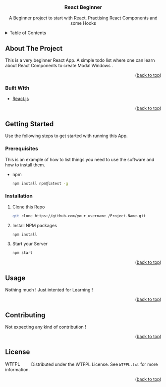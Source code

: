 
<div id="top"></div>

<!-- PROJECT LOGO -->
<br />
<div align="center">

  <h3 align="center">React Beginner</h3>

  <p align="center">
    A Beginner project to start with React. Practising React Components and some Hooks
  </p>
</div>



<!-- TABLE OF CONTENTS -->
<details>
  <summary>Table of Contents</summary>
  <ol>
    <li>
      <a href="#about-the-project">About The Project</a>
      <ul>
        <li><a href="#built-with">Built With</a></li>
      </ul>
    </li>
    <li>
      <a href="#getting-started">Getting Started</a>
      <ul>
        <li><a href="#prerequisites">Prerequisites</a></li>
        <li><a href="#installation">Installation</a></li>
      </ul>
    </li>
    <li><a href="#usage">Usage</a></li>
    <li><a href="#contributing">Contributing</a></li>
    <li><a href="#license">License</a></li>

  </ol>
</details>



<!-- ABOUT THE PROJECT -->
## About The Project

This is a very beginner React App. A simple todo list where one can learn about React Components to create Modal Windows .

<p align="right">(<a href="#top">back to top</a>)</p>



### Built With

* [React.js](https://reactjs.org/)

<p align="right">(<a href="#top">back to top</a>)</p>



<!-- GETTING STARTED -->
## Getting Started

Use the following steps to get started with running this App.

### Prerequisites

This is an example of how to list things you need to use the software and how to install them.
* npm
  ```sh
  npm install npm@latest -g
  ```

### Installation


1. Clone this Repo
   ```sh
   git clone https://github.com/your_username_/Project-Name.git
   ```
2. Install NPM packages
   ```sh
   npm install
   ```
3. Start your Server
   ```sh
   npm start
   ```

<p align="right">(<a href="#top">back to top</a>)</p>



<!-- USAGE EXAMPLES -->
## Usage

Nothing much ! Just intented for Learning !

<p align="right">(<a href="#top">back to top</a>)</p>





<!-- CONTRIBUTING -->
## Contributing

Not expecting any kind of contribution !

<p align="right">(<a href="#top">back to top</a>)</p>



<!-- LICENSE -->
## License
<a href="http://www.wtfpl.net/"><img
       src="http://www.wtfpl.net/wp-content/uploads/2012/12/wtfpl-badge-4.png"
       width="80" height="15" alt="WTFPL" /></a>
Distributed under the WTFPL License. See `WTFPL.txt` for more information.

<p align="right">(<a href="#top">back to top</a>)</p>

